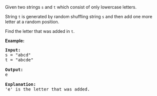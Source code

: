 Given two strings `s` and `t` which consist of only lowercase letters.

String `t` is generated by random shuffling string `s` and then add one more letter at a random position.

Find the letter that was added in `t`.

**Example:**
<pre>
<b>Input:</b>
s = "abcd"
t = "abcde"

<b>Output:</b>
e

<b>Explanation:</b>
'e' is the letter that was added.
</pre>
